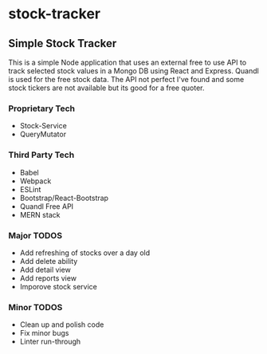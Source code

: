 # stock-tracker

<h2> Simple Stock Tracker </h2>

<p> This is a simple Node application that uses an external free to use API to track selected stock values in a Mongo DB using React
and Express. Quandl is used for the free stock data. The API not perfect I've found and some stock tickers are not available but
its good for a free quoter.<p>
  
<h3>Proprietary Tech</h3>
<ul>
  <li>Stock-Service</li>
  <li>QueryMutator</li>
</ul>
  
<h3>Third Party Tech</h3>
<ul>
  <li>Babel</li>
  <li>Webpack</li>
  <li>ESLint</li>
  <li>Bootstrap/React-Bootstrap</li>
  <li>Quandl Free API</li>
  <li>MERN stack</li>
</ul>

<h3>Major TODOS</h3>
<ul>
  <li>Add refreshing of stocks over a day old</li>
  <li>Add delete ability</li>
  <li>Add detail view</li>
  <li>Add reports view</li>
  <li>Imporove stock service</li>
</ul>

<h3>Minor TODOS</h3>
<ul>
  <li>Clean up and polish code</li>
  <li>Fix minor bugs</li>
  <li>Linter run-through</li>
</ul>
